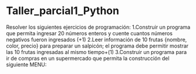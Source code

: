 # Taller_parcial1_Python
Resolver los siguientes ejercicios de programación:  1.Construir un programa que permita ingresar 20 números enteros y cuente cuantos números negativos fueron ingresados (+1)  2.Leer información de 10 frutas {nombre, color, precio} para preparar un salpicón; el programa debe permitir mostrar las 10 frutas ingresadas al mismo tiempo+(1)  3.Construir un programa para ir de compras en un supermercado que permita la construcción del siguiente MENU:
